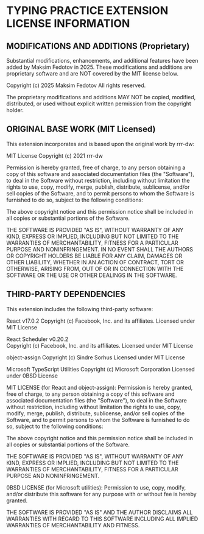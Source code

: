TYPING PRACTICE EXTENSION LICENSE INFORMATION
=============================================

MODIFICATIONS AND ADDITIONS (Proprietary)
-------------------------------------------
Substantial modifications, enhancements, and additional features have been
added by Maksim Fedotov in 2025. These modifications and additions are
proprietary software and are NOT covered by the MIT license below.

Copyright (c) 2025 Maksim Fedotov
All rights reserved.

The proprietary modifications and additions MAY NOT be copied, modified,
distributed, or used without explicit written permission from the copyright
holder.

ORIGINAL BASE WORK (MIT Licensed)
----------------------------------
This extension incorporates and is based upon the original work by rrr-dw:

MIT License
Copyright (c) 2021 rrr-dw

Permission is hereby granted, free of charge, to any person obtaining a copy
of this software and associated documentation files (the "Software"), to deal
in the Software without restriction, including without limitation the rights
to use, copy, modify, merge, publish, distribute, sublicense, and/or sell
copies of the Software, and to permit persons to whom the Software is
furnished to do so, subject to the following conditions:

The above copyright notice and this permission notice shall be included in
all copies or substantial portions of the Software.

THE SOFTWARE IS PROVIDED "AS IS", WITHOUT WARRANTY OF ANY KIND, EXPRESS OR
IMPLIED, INCLUDING BUT NOT LIMITED TO THE WARRANTIES OF MERCHANTABILITY,
FITNESS FOR A PARTICULAR PURPOSE AND NONINFRINGEMENT. IN NO EVENT SHALL THE
AUTHORS OR COPYRIGHT HOLDERS BE LIABLE FOR ANY CLAIM, DAMAGES OR OTHER
LIABILITY, WHETHER IN AN ACTION OF CONTRACT, TORT OR OTHERWISE, ARISING FROM,
OUT OF OR IN CONNECTION WITH THE SOFTWARE OR THE USE OR OTHER DEALINGS IN THE
SOFTWARE.

THIRD-PARTY DEPENDENCIES
------------------------
This extension includes the following third-party software:

React v17.0.2
Copyright (c) Facebook, Inc. and its affiliates.
Licensed under MIT License

React Scheduler v0.20.2  
Copyright (c) Facebook, Inc. and its affiliates.
Licensed under MIT License

object-assign
Copyright (c) Sindre Sorhus
Licensed under MIT License

Microsoft TypeScript Utilities
Copyright (c) Microsoft Corporation
Licensed under 0BSD License

MIT LICENSE (for React and object-assign):
Permission is hereby granted, free of charge, to any person obtaining a copy
of this software and associated documentation files (the "Software"), to deal
in the Software without restriction, including without limitation the rights
to use, copy, modify, merge, publish, distribute, sublicense, and/or sell
copies of the Software, and to permit persons to whom the Software is
furnished to do so, subject to the following conditions:

The above copyright notice and this permission notice shall be included in
all copies or substantial portions of the Software.

THE SOFTWARE IS PROVIDED "AS IS", WITHOUT WARRANTY OF ANY KIND, EXPRESS OR
IMPLIED, INCLUDING BUT NOT LIMITED TO THE WARRANTIES OF MERCHANTABILITY,
FITNESS FOR A PARTICULAR PURPOSE AND NONINFRINGEMENT.

0BSD LICENSE (for Microsoft utilities):
Permission to use, copy, modify, and/or distribute this software for any
purpose with or without fee is hereby granted.

THE SOFTWARE IS PROVIDED "AS IS" AND THE AUTHOR DISCLAIMS ALL WARRANTIES WITH
REGARD TO THIS SOFTWARE INCLUDING ALL IMPLIED WARRANTIES OF MERCHANTABILITY
AND FITNESS.